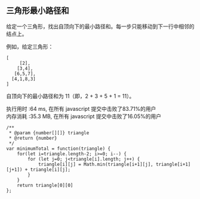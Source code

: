 ## 三角形最小路径和

给定一个三角形，找出自顶向下的最小路径和。每一步只能移动到下一行中相邻的结点上。  

例如，给定三角形：  
```
[
     [2],
    [3,4],
   [6,5,7],
  [4,1,8,3]
]
```
自顶向下的最小路径和为 11（即，2 + 3 + 5 + 1 = 11）。  

执行用时 :64 ms, 在所有 javascript 提交中击败了83.71%的用户  
内存消耗 :35.3 MB, 在所有 javascript 提交中击败了16.05%的用户

```
/**
 * @param {number[][]} triangle
 * @return {number}
 */
var minimumTotal = function(triangle) {
    for(let i=triangle.length-2; i>=0; i--) {
        for (let j=0; j<triangle[i].length; j++) {
            triangle[i][j] = Math.min(triangle[i+1][j], triangle[i+1][j+1]) + triangle[i][j];
        }
    }
    return triangle[0][0]
};
```
